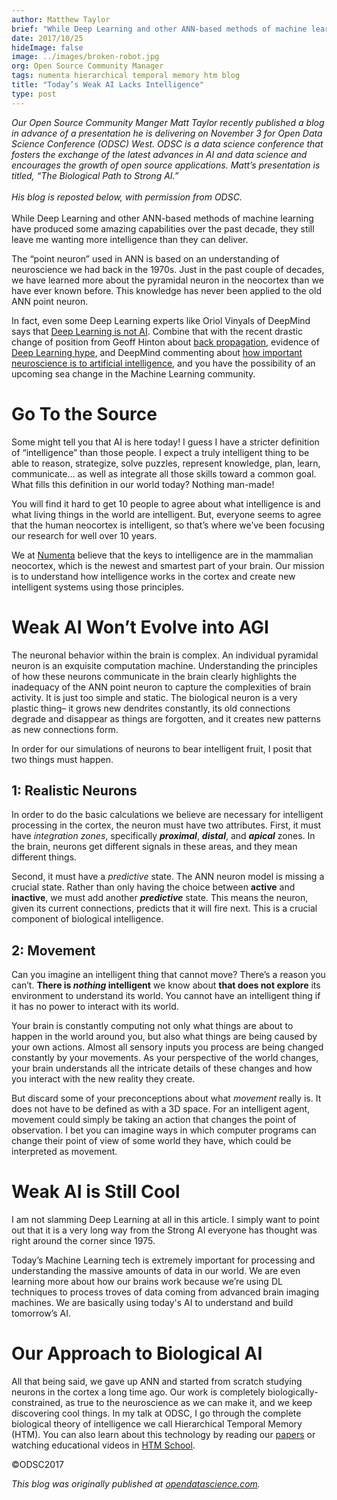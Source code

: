 ```yaml
---
author: Matthew Taylor
brief: "While Deep Learning and other ANN-based methods of machine learning have produced some amazing capabilities over the past decade, they still leave me wanting more intelligence than they can deliver. The “point neuron” used in ANN is based on an understanding of neuroscience we had back in the 1970s. Just in the past couple of decades, we have learned more about the pyramidal neuron in the neocortex than we have ever known before. This knowledge has never been applied to the old ANN point neuron."
date: 2017/10/25
hideImage: false
image: ../images/broken-robot.jpg
org: Open Source Community Manager
tags: numenta hierarchical temporal memory htm blog
title: "Today’s Weak AI Lacks Intelligence"
type: post
---
```


<p style="margin-left: 0pt; display: inline">
<i>Our Open Source Community Manger Matt Taylor recently published a blog in advance of a presentation he is delivering on November 3
for Open Data Science Conference (ODSC) West.  ODSC is a data science conference that fosters the exchange of the latest advances in
AI and data science and encourages the growth of open source applications. Matt’s presentation is titled, “The Biological Path to Strong AI.” <br/>
<br/>
His blog is reposted below, with permission from ODSC.</i></p>
<br/><br/>
While Deep Learning and other ANN-based methods of machine learning have produced some amazing capabilities over the past decade, they still leave me wanting more intelligence than they can deliver.

The “point neuron” used in ANN is based on an understanding of neuroscience we had back in the 1970s. Just in the past couple of decades,
we have learned more about the pyramidal neuron in the neocortex than we have ever known before. This knowledge has never been applied to the old ANN point neuron.

In fact, even some Deep Learning experts like Oriol Vinyals of DeepMind says that [Deep Learning is not AI](https://youtu.be/UAq961jQjYg?t=58m45s).
Combine that with the recent drastic change of position from Geoff Hinton about [back propagation](https://www.axios.com/ai-pioneer-advocates-starting-over-2485537027.html),
evidence of [Deep Learning hype](https://twitter.com/lxbrun/status/908712249379966977/photo/1), and DeepMind commenting about [how important neuroscience is to artificial
intelligence](https://deepmind.com/blog/ai-and-neuroscience-virtuous-circle/), and you have the possibility of an upcoming sea change in the Machine Learning community.

# Go To the Source <br/>
Some might tell you that AI is here today! I guess I have a stricter definition of “intelligence” than those people. I expect a truly intelligent thing to be able to reason, strategize, solve puzzles,
represent knowledge, plan, learn, communicate… as well as integrate all those skills toward a common goal. What fills this definition in our world today? Nothing man-made!

You will find it hard to get 10 people to agree about what intelligence is and what living things in the world are intelligent. But, everyone seems to agree that the human neocortex is intelligent, so
that’s where we’ve been focusing our research for well over 10 years.

We at [Numenta](https://numenta.com/) believe that the keys to intelligence are in the mammalian neocortex, which is the newest and smartest part of your brain. Our mission is to understand how intelligence works in the cortex and create new intelligent systems using those principles.

# Weak AI Won’t Evolve into AGI <br/>
The neuronal behavior within the brain is complex. An individual pyramidal neuron is an exquisite computation machine. Understanding the principles of how these neurons communicate in the brain clearly
highlights the inadequacy of the ANN point neuron to capture the complexities of brain activity. It is just too simple and static. The biological neuron is a very plastic thing– it grows new dendrites
constantly, its old connections degrade and disappear as things are forgotten, and it creates new patterns as new connections form.

In order for our simulations of neurons to bear intelligent fruit, I posit that two things must happen.

## 1: Realistic Neurons <br/>
In order to do the basic calculations we believe are necessary for intelligent processing in the cortex, the neuron must have two attributes. First, it must have *integration zones*, specifically
***proximal***, ***distal***, and ***apical*** zones. In the brain, neurons get different signals in these areas, and they mean different things.

Second, it must have a *predictive* state. The ANN neuron model is missing a crucial state. Rather than only having the choice between **active** and **inactive**, we must add another ***predictive***
state. This means the neuron, given its current connections, predicts that it will fire next. This is a crucial component of biological intelligence.

## 2: Movement <br/>
Can you imagine an intelligent thing that cannot move? There’s a reason you can’t. **There is *nothing* intelligent** we know about **that does not explore** its environment to understand its world. You
cannot have an intelligent thing if it has no power to interact with its world.

Your brain is constantly computing not only what things are about to happen in the world around you, but also what things are being caused by your own actions. Almost all sensory inputs you process are
being changed constantly by your movements. As your perspective of the world changes, your brain understands all the intricate details of these changes and how you interact with the new reality they
create.

But discard some of your preconceptions about what *movement* really is. It does not have to be defined as with a 3D space. For an intelligent agent, movement could simply be taking an action that
changes the point of observation. I bet you can imagine ways in which computer programs can change their point of view of some world they have, which could be interpreted as movement.

# Weak AI is Still Cool <br/>
I am not slamming Deep Learning at all in this article. I simply want to point out that it is a very long way from the Strong AI everyone has thought was right around the corner since 1975.

Today’s Machine Learning tech is extremely important for processing and understanding the massive amounts of data in our world. We are even learning more about how our brains work because we’re using DL
techniques to process troves of data coming from advanced brain imaging machines. We are basically using today's AI to understand and build tomorrow’s AI.

# Our Approach to Biological AI <br/>
All that being said, we gave up ANN and started from scratch studying neurons in the cortex a long time ago. Our work is completely biologically-constrained, as true to the neuroscience as we can make
it, and we keep discovering cool things. In my talk at ODSC, I go through the complete biological theory of intelligence we call Hierarchical Temporal Memory (HTM). You can also learn about this
technology by reading our [papers](https://numenta.com/papers) or watching educational videos in [HTM School](https://www.youtube.com/HTMSchool).


©ODSC2017

*This blog was originally published at [opendatascience.com](https://opendatascience.com/blog/todays-weak-ai-lacks-intelligence/).*
